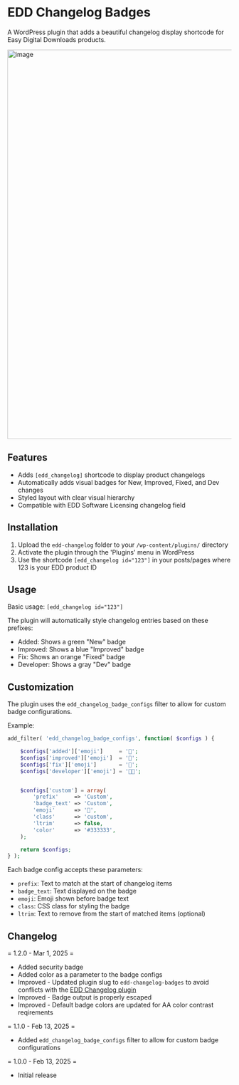 # EDD Changelog Badges
A WordPress plugin that adds a beautiful changelog display shortcode for Easy Digital Downloads products.

<img width="875" alt="image" src="https://github.com/user-attachments/assets/a46918ff-b81a-41bb-99ac-802e7a2193bc" />

## Features
- Adds `[edd_changelog]` shortcode to display product changelogs
- Automatically adds visual badges for New, Improved, Fixed, and Dev changes
- Styled layout with clear visual hierarchy
- Compatible with EDD Software Licensing changelog field

## Installation
1. Upload the `edd-changelog` folder to your `/wp-content/plugins/` directory
2. Activate the plugin through the 'Plugins' menu in WordPress
3. Use the shortcode `[edd_changelog id="123"]` in your posts/pages where 123 is your EDD product ID

## Usage
Basic usage: `[edd_changelog id="123"]`

The plugin will automatically style changelog entries based on these prefixes:
- Added: Shows a green "New" badge
- Improved: Shows a blue "Improved" badge  
- Fix: Shows an orange "Fixed" badge
- Developer: Shows a gray "Dev" badge 

## Customization
The plugin uses the `edd_changelog_badge_configs` filter to allow for custom badge configurations.

Example:
```php  
add_filter( 'edd_changelog_badge_configs', function( $configs ) {

    $configs['added']['emoji']     = '🚀';
    $configs['improved']['emoji']  = '🔄';
    $configs['fix']['emoji']       = '🐛';
    $configs['developer']['emoji'] = '👨‍💻';


    $configs['custom'] = array(
        'prefix'     => 'Custom',
        'badge_text' => 'Custom',
        'emoji'      => '🔧',
        'class'      => 'custom',
        'ltrim'      => false,
        'color'      => '#333333',
    );

    return $configs;
} );
```
Each badge config accepts these parameters:
- `prefix`: Text to match at the start of changelog items
- `badge_text`: Text displayed on the badge
- `emoji`: Emoji shown before badge text
- `class`: CSS class for styling the badge
- `ltrim`: Text to remove from the start of matched items (optional)

## Changelog

= 1.2.0 - Mar 1, 2025 =
* Added security badge
* Added color as a parameter to the badge configs
* Improved - Updated plugin slug to `edd-changelog-badges` to avoid conflicts with the [EDD Changelog plugin](https://wordpress.org/plugins/edd-changelog/)
* Improved - Badge output is properly escaped
* Improved - Default badge colors are updated for AA color contrast reqirements

= 1.1.0 - Feb 13, 2025 =
* Added `edd_changelog_badge_configs` filter to allow for custom badge configurations

= 1.0.0 - Feb 13, 2025 =
* Initial release